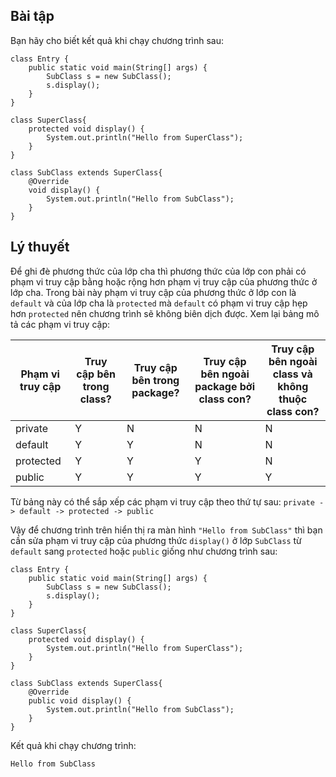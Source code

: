 ## Bài tập
Bạn hãy cho biết kết quả khi chạy chương trình sau:
```
class Entry {
	public static void main(String[] args) {
		SubClass s = new SubClass();
		s.display();
	}
}

class SuperClass{
	protected void display() {
		System.out.println("Hello from SuperClass");
	}
}

class SubClass extends SuperClass{
	@Override
	void display() {
		System.out.println("Hello from SubClass");
	}
}
```
## Lý thuyết
Để ghi đè phương thức của lớp cha thì phương thức của lớp con phải có phạm vi truy cập bằng hoặc rộng hơn phạm vị truy cập của phương thức ở lớp cha. Trong bài này phạm vi truy cập của phương thức ở lớp con là `default` và của lớp cha là `protected` mà `default` có phạm vi truy cập hẹp hơn `protected` nên chương trình sẽ không biên dịch được. Xem lại bảng mô tả các phạm vi truy cập:

|Phạm vi truy cập|	Truy cập bên trong class?|	Truy cập bên trong package?|	Truy cập bên ngoài package bởi class con?|	Truy cập bên ngoài class và không thuộc class con?|
|--------------|-------|------|-------|-------|
| private |	Y |	N |	N |	N | 
| default |	Y	| Y	| N	| N |
| protected |	Y	| Y |	Y	| N |
| public |	Y	| Y |	Y |	Y |

Từ bảng này có thể sắp xếp các phạm vi truy cập theo thứ tự sau: `private -> default -> protected -> public`

Vậy để chương trình trên hiển thị ra màn hình `"Hello from SubClass"` thì bạn cần sửa phạm vi truy cập của phương thức `display()` ở lớp `SubClass` từ `default` sang `protected` hoặc `public` giống như chương trình sau:
```
class Entry {
	public static void main(String[] args) {
		SubClass s = new SubClass();
		s.display();
	}
}

class SuperClass{
	protected void display() {
		System.out.println("Hello from SuperClass");
	}
}

class SubClass extends SuperClass{
	@Override
	public void display() {
		System.out.println("Hello from SubClass");
	}
}
```
Kết quả khi chạy chương trình:
```
Hello from SubClass
```
